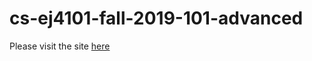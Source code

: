 # cs-ej4101-fall-2019-101-advanced

Please visit the site [here](https://aaltomcc.github.io/cs-ej4101-fall-2019-101-advanced/)
